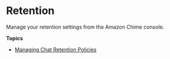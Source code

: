 # Retention<a name="archive-retention"></a>

Manage your retention settings from the Amazon Chime console\.

**Topics**
+ [Managing Chat Retention Policies](chat-retention.md)